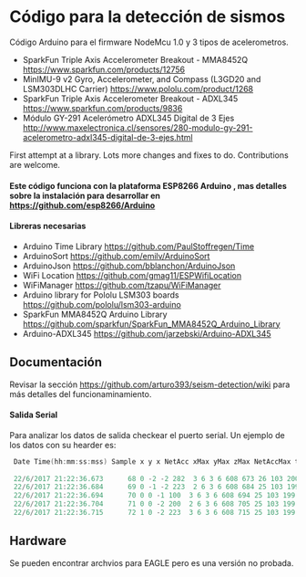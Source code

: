 # Código para la detección de sismos 
Código Arduino para el firmware NodeMcu 1.0 y 3 tipos de acelerometros.
- SparkFun Triple Axis Accelerometer Breakout - MMA8452Q https://www.sparkfun.com/products/12756
- MinIMU-9 v2 Gyro, Accelerometer, and Compass (L3GD20 and LSM303DLHC Carrier) https://www.pololu.com/product/1268
- SparkFun Triple Axis Accelerometer Breakout - ADXL345 https://www.sparkfun.com/products/9836
- Módulo GY-291 Acelerómetro ADXL345 Digital de 3 Ejes http://www.maxelectronica.cl/sensores/280-modulo-gy-291-acelerometro-adxl345-digital-de-3-ejes.html

First attempt at a library. Lots more changes and fixes to do. Contributions are welcome.

#### Este código funciona con la plataforma ESP8266 Arduino , mas detalles sobre la instalación para desarrollar en https://github.com/esp8266/Arduino


####  Libreras necesarias
- Arduino Time Library https://github.com/PaulStoffregen/Time
- ArduinoSort https://github.com/emilv/ArduinoSort
- ArduinoJson https://github.com/bblanchon/ArduinoJson
- WiFi Location https://github.com/gmag11/ESPWifiLocation
- WiFiManager https://github.com/tzapu/WiFiManager
- Arduino library for Pololu LSM303 boards https://github.com/pololu/lsm303-arduino
- SparkFun MMA8452Q Arduino Library https://github.com/sparkfun/SparkFun_MMA8452Q_Arduino_Library
- Arduino-ADXL345 https://github.com/jarzebski/Arduino-ADXL345


## Documentación
Revisar la sección https://github.com/arturo393/seism-detection/wiki para más detalles del funcionaminamiento.


#### Salida Serial
Para analizar los datos de salida checkear el puerto serial. Un ejemplo de los datos con su hearder es:
```cpp
 Date Time(hh:mm:ss:mss) Sample x y x NetAcc xMax yMax zMax NetAccMax t_NetAccMax ZC IQR CAV RSL
 
 22/6/2017 21:22:36.673      68 0 -2 -2 282  3 6 3 6 608 673 26 103 200 111 
 22/6/2017 21:22:36.684      69 0 -1 -2 223  2 6 3 6 608 684 25 103 199 111 
 22/6/2017 21:22:36.694      70 0 0 -1 100  3 6 3 6 608 694 25 103 199 111 
 22/6/2017 21:22:36.704      71 0 0 -2 200  2 6 3 6 608 705 25 103 199 111 
 22/6/2017 21:22:36.715      72 1 0 -2 223  3 6 3 6 608 715 25 103 199 111 


```
## Hardware
Se pueden encontrar archvios para EAGLE pero es una versión no probada.

